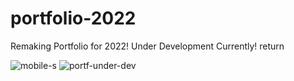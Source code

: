# portfolio-2022
Remaking Portfolio for 2022! Under Development Currently!  return

![mobile-s](https://user-images.githubusercontent.com/64573965/148156294-26c719cd-f808-4a9c-8d76-30bf2dc88959.jpg)
![portf-under-dev](https://user-images.githubusercontent.com/64573965/148156032-54083c88-0046-43fe-b18f-a8b4dffa55c1.jpg)
